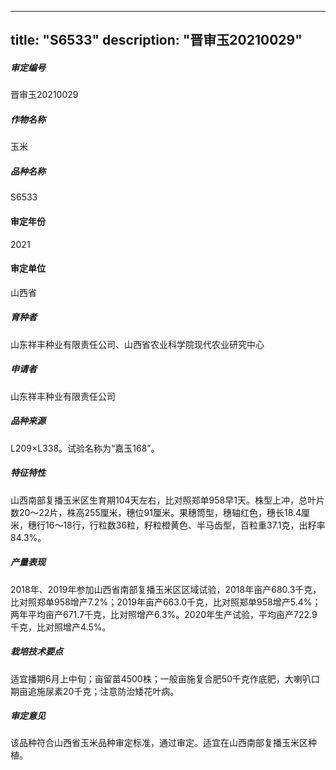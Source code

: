 
---
title: "S6533"
description: "晋审玉20210029"
---
##### 审定编号 
晋审玉20210029

##### 作物名称
玉米

##### 品种名称
S6533

#### 审定年份
2021	

#### 审定单位
山西省

##### 育种者
山东祥丰种业有限责任公司、山西省农业科学院现代农业研究中心

##### 申请者
山东祥丰种业有限责任公司

##### 品种来源
L209×L338。试验名称为“嘉玉168”。

##### 特征特性
山西南部复播玉米区生育期104天左右，比对照郑单958早1天。株型上冲，总叶片数20～22片，株高255厘米，穗位91厘米。果穗筒型，穗轴红色，穗长18.4厘米，穗行16～18行，行粒数36粒，籽粒橙黄色、半马齿型，百粒重37.1克，出籽率84.3%。

##### 产量表现
2018年、2019年参加山西省南部复播玉米区区域试验，2018年亩产680.3千克，比对照郑单958增产7.2%；2019年亩产663.0千克，比对照郑单958增产5.4%；两年平均亩产671.7千克，比对照增产6.3%。2020年生产试验，平均亩产722.9千克，比对照增产4.5%。

##### 栽培技术要点
适宜播期6月上中旬；亩留苗4500株；一般亩施复合肥50千克作底肥，大喇叭口期亩追施尿素20千克；注意防治矮花叶病。

##### 审定意见
该品种符合山西省玉米品种审定标准，通过审定。适宜在山西南部复播玉米区种植。



